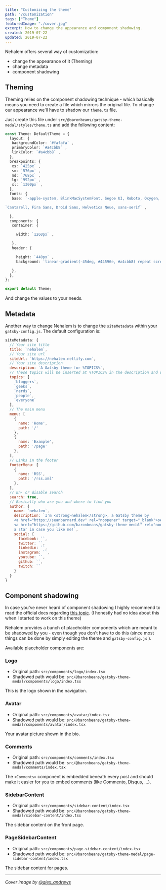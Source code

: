 ```yaml
---
title: "Customizing the theme"
path: "/customization"
tags: ["Theme"]
featuredImage: "./cover.jpg"
excerpt: How to change the appearance and component shadowing.
created: 2019-07-22
updated: 2019-07-22
---
```


Nehalem offers several way of customization:

* change the appearance of it (Theming)
* change metadata
* component shadowing

## Theming

Theming relies on the component shadowing technique - which basically means you need to create a file which mirrors the original file. To 
change our appearance we'll have to shadow our `theme.ts` file.

Just create this file under `src/@baronbeans/gatsby-theme-medal/styles/theme.ts` and add the following content:

```typescript jsx
const Theme: DefaultTheme = {
  layout: {
   backgroundColor: `#fafafa` , 
   primaryColor: `#a4cbb8` , 
   linkColor: `#a4cbb8` , 
  }, 
  breakpoints: {
   xs: `425px` , 
   sm: `576px` , 
   md: `768px` , 
   lg: `992px` , 
   xl: `1300px` , 
  }, 
  fonts: {
   base: `-apple-system, BlinkMacSystemFont, Segoe UI, Roboto, Oxygen, Ubuntu, ` +

`Cantarell, Fira Sans, Droid Sans, Helvetica Neue, sans-serif` ,

  }, 
  components: {
   container: {

     width: `1260px` ,

   }, 
   header: {

     height: `440px` ,
     background: `linear-gradient(-45deg, #44596e, #a4cbb8) repeat scroll 0 0 transparent` ,

   }, 
  }, 
}; 

export default Theme; 

``` 

And change the values to your needs.

## Metadata

Another way to change Nehalem is to change the `siteMetadata` within your `gatsby-config.js`. The default configuration is:

```javascript
siteMetadata: {
  // Your site title
  title: `nehalem`,
  // Your site url
  siteUrl: `https://nehalem.netlify.com`,
  // Your site description
  description: `A Gatsby theme for %TOPICS%`,
  // These topics will be inserted at %TOPICS% in the description and used for the Typed component
  topics: [
    `bloggers`,
    `geeks`,
    `nerds`,
    `people`,
    `everyone`
  ],
  // The main menu
  menu: [
    {
      name: 'Home',
      path: '/'
    },
    {
      name: 'Example',
      path: '/page'
    },
  ],
  // Links in the footer
  footerMenu: [
    {
      name: 'RSS',
      path: '/rss.xml'
    },
  ],
  // En- or disable search
  search: true,
  // Basically who are you and where to find you
  author: {
    name: `nehalem`,
    description: `I'm <strong>nehalem</strong>, a Gatsby theme by 
    <a href="https://seanbarnard.dev" rel="noopener" target="_blank">seanbarnard.dev</a>. Go get me on 
    <a href="https://github.com/baronbeans/gatsby-theme-medal" rel="noopener" target="_blank">GitHub</a> and don't forget to leave
    a star in case you like me!`,
    social: {
      facebook: ``,
      twitter: ``,
      linkedin: ``,
      instagram: ``,
      youtube: ``,
      github: ``,
      twitch: ``
    }
  }
}
```

## Component shadowing

In case you've never heard of component shadowing I highly recommend to read the official 
docs regarding [this topic](https://www.gatsbyjs.org/blog/2019-04-29-component-shadowing/). (I honestly had no idea 
about this when I started to work on this theme)

Nehalem provides a bunch of placeholder components which are meant to be shadowed by you - even though you don't have to do this (since 
most things can be done by simply editing the theme and `gatsby-config.js` ).

Available placeholder components are:

###  Logo

* Original path: `src/components/logo/index.tsx`
* Shadowed path would be: `src/@baronbeans/gatsby-theme-medal/components/logo/index.tsx`

This is the logo shown in the navigation.

### Avatar

* Original path: `src/components/avatar/index.tsx`
* Shadowed path would be: `src/@baronbeans/gatsby-theme-medal/components/avatar/index.tsx`

Your avatar picture shown in the bio.

### Comments

* Original path: `src/components/comments/index.tsx`
* Shadowed path would be: `src/@baronbeans/gatsby-theme-medal/comments/index.tsx`

The `<Comments>` component is embedded beneath every post and should make it easier for you to embed comments (like Commento, Disqus, ...).

### SidebarContent

* Original path: `src/components/sidebar-content/index.tsx`
* Shadowed path would be: `src/@baronbeans/gatsby-theme-medal/sidebar-content/index.tsx`

The sidebar content on the front page.

### PageSidebarContent

* Original path: `src/components/page-sidebar-content/index.tsx`
* Shadowed path would be: `src/@baronbeans/gatsby-theme-medal/page-sidebar-content/index.tsx`

The sidebar content for pages.

---

*Cover image by [@alex_andrews](https://unsplash.com/@alex_andrews)*
